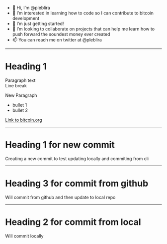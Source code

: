 - 👋 Hi, I’m @pleblira
- 👀 I’m interested in learning how to code so I can contribute to bitcoin development
- 🌱 I’m just getting started!
- 💞️ I’m looking to collaborate on projects that can help me learn how to push forward the soundest money ever created
- 📫 You can reach me on twitter at @pleblira 

<!---
pleblira/pleblira is a ✨ special ✨ repository because its `README.md` (this file) appears on your GitHub profile.
You can click the Preview link to take a look at your changes.
--->

---

# Heading 1

Paragraph text<br>Line break

New Paragraph

* bullet 1
* bullet 2

[Link to bitcoin.org](https://bitcoin.org)

---

# Heading 1 for new commit

Creating a new commit to test updating locally and commiting from cli

---

# Heading 3 for commit from github

Will commit from github and then update to local repo

--- 

# Heading 2 for commit from local

Will commit locally